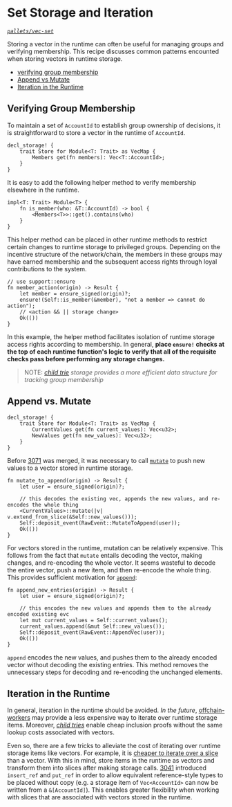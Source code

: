 # Set Storage and Iteration

_[`pallets/vec-set`](https://github.com/substrate-developer-hub/recipes/tree/master/pallets/vec-set)_

Storing a vector in the runtime can often be useful for managing groups and verifying membership.
This recipe discusses common patterns encounted when storing vectors in runtime storage.

-   [verifying group membership](#group)
-   [Append vs Mutate](#append)
-   [Iteration in the Runtime](#iterate)

## Verifying Group Membership <a name = "group"></a>

To maintain a set of `AccountId` to establish group ownership of decisions, it is straightforward to
store a vector in the runtime of `AccountId`.

```rust, ignore
decl_storage! {
	trait Store for Module<T: Trait> as VecMap {
        Members get(fn members): Vec<T::AccountId>;
	}
}
```

It is easy to add the following helper method to verify membership elsewhere in the runtime.

```rust, ignore
impl<T: Trait> Module<T> {
    fn is_member(who: &T::AccountId) -> bool {
        <Members<T>>::get().contains(who)
    }
}
```

This helper method can be placed in other runtime methods to restrict certain changes to runtime
storage to privileged groups. Depending on the incentive structure of the network/chain, the members
in these groups may have earned membership and the subsequent access rights through loyal
contributions to the system.

```rust, ignore
// use support::ensure
fn member_action(origin) -> Result {
    let member = ensure_signed(origin)?;
    ensure!(Self::is_member(&member), "not a member => cannot do action");
    // <action && || storage change>
    Ok(())
}
```

In this example, the helper method facilitates isolation of runtime storage access rights according
to membership. In general, **place `ensure!` checks at the top of each runtime function's logic to
verify that all of the requisite checks pass before performing any storage changes.**

> NOTE: _[child trie](https://github.com/substrate-developer-hub/recipes/issues/35) storage provides
> a more efficient data structure for tracking group membership_

## Append vs. Mutate

```rust, ignore
decl_storage! {
	trait Store for Module<T: Trait> as VecMap {
	    CurrentValues get(fn current_values): Vec<u32>;
        NewValues get(fn new_values): Vec<u32>;
	}
}
```

Before [3071](https://github.com/paritytech/substrate/pull/3071) was merged, it was necessary to
call
[`mutate`](https://substrate.dev/rustdocs/v2.0.0-rc2/frame_support/storage/trait.StorageValue.html#tymethod.mutate)
to push new values to a vector stored in runtime storage.

```rust, ignore
fn mutate_to_append(origin) -> Result {
    let user = ensure_signed(origin)?;

    // this decodes the existing vec, appends the new values, and re-encodes the whole thing
    <CurrentValues>::mutate(|v| v.extend_from_slice(&Self::new_values()));
    Self::deposit_event(RawEvent::MutateToAppend(user));
    Ok(())
}
```

For vectors stored in the runtime, mutation can be relatively expensive. This follows from the fact
that `mutate` entails decoding the vector, making changes, and re-encoding the whole vector. It
seems wasteful to decode the entire vector, push a new item, and then re-encode the whole thing.
This provides sufficient motivation for
[`append`](https://substrate.dev/rustdocs/v2.0.0-rc2/frame_support/storage/trait.StorageValue.html#tymethod.append):

```rust, ignore
fn append_new_entries(origin) -> Result {
    let user = ensure_signed(origin)?;

    // this encodes the new values and appends them to the already encoded existing evc
    let mut current_values = Self::current_values();
    current_values.append(&mut Self::new_values());
    Self::deposit_event(RawEvent::AppendVec(user));
    Ok(())
}
```

`append` encodes the new values, and pushes them to the already encoded vector without decoding the
existing entries. This method removes the unnecessary steps for decoding and re-encoding the
unchanged elements.

## Iteration in the Runtime <a name = "iterate"></a>

In general, iteration in the runtime should be avoided. _In the future_,
[offchain-workers](https://github.com/substrate-developer-hub/recipes/issues/45) may provide a less
expensive way to iterate over runtime storage items. Moreover,
_[child tries](https://github.com/substrate-developer-hub/recipes/issues/35)_ enable cheap inclusion
proofs without the same lookup costs associated with vectors.

Even so, there are a few tricks to alleviate the cost of iterating over runtime storage items like
vectors. For example, it is
[cheaper to iterate over a slice](https://twitter.com/heinz_gies/status/1121490424739303425) than a
vector. With this in mind, store items in the runtime as vectors and transform them into slices
after making storage calls. [3041](https://github.com/paritytech/substrate/pull/3041) introduced
`insert_ref` and `put_ref` in order to allow equivalent reference-style types to be placed without
copy (e.g. a storage item of `Vec<AccountId>` can now be written from a `&[AccountId]`). This
enables greater flexibility when working with slices that are associated with vectors stored in the
runtime.
